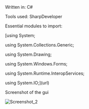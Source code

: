 Written in: C# 

Tools used: SharpDeveloper 

Essential modules to import: 

[using System;

using System.Collections.Generic;

using System.Drawing;

using System.Windows.Forms;

using System.Runtime.InteropServices;

using System.IO;](url)

Screenshot of the gui

![Screenshot_2](https://user-images.githubusercontent.com/64541739/152629354-e3923665-cc29-41cc-bb13-fe38744edebb.png)

